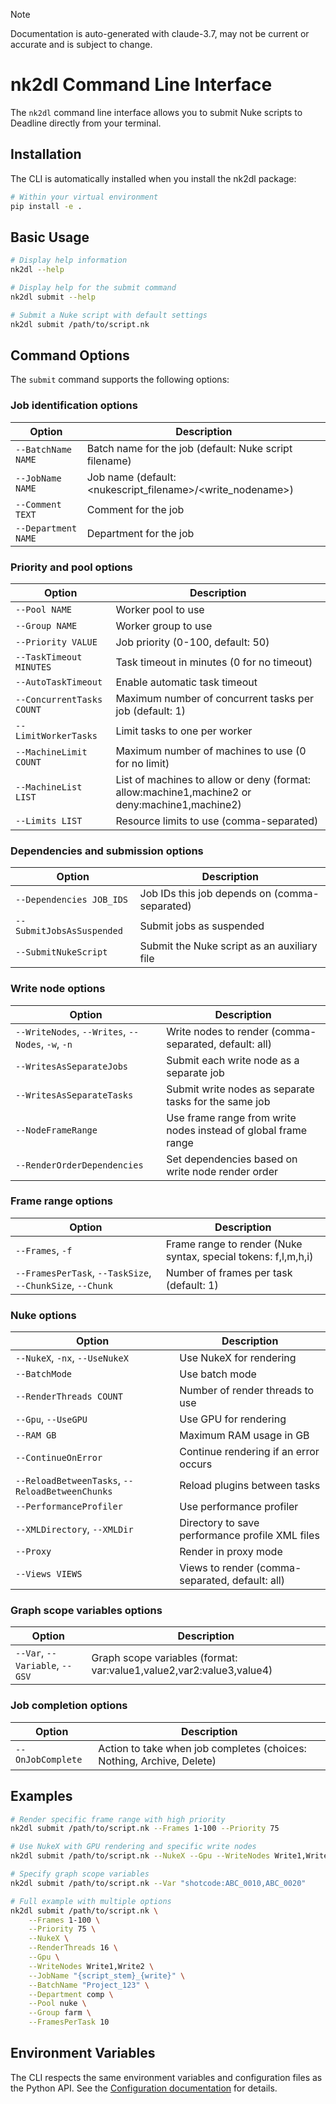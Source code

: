 > [!NOTE]
> Documentation is auto-generated with claude-3.7, may not be current or accurate and is subject to change.

# nk2dl Command Line Interface

The `nk2dl` command line interface allows you to submit Nuke scripts to Deadline directly from your terminal.

## Installation

The CLI is automatically installed when you install the nk2dl package:

```bash
# Within your virtual environment
pip install -e .
```

## Basic Usage

```bash
# Display help information
nk2dl --help

# Display help for the submit command
nk2dl submit --help

# Submit a Nuke script with default settings
nk2dl submit /path/to/script.nk
```

## Command Options

The `submit` command supports the following options:

### Job identification options

| Option | Description |
|--------|-------------|
| `--BatchName NAME` | Batch name for the job (default: Nuke script filename) |
| `--JobName NAME` | Job name (default: <nukescript_filename>/<write_nodename>) |
| `--Comment TEXT` | Comment for the job |
| `--Department NAME` | Department for the job |

### Priority and pool options

| Option | Description |
|--------|-------------|
| `--Pool NAME` | Worker pool to use |
| `--Group NAME` | Worker group to use |
| `--Priority VALUE` | Job priority (0-100, default: 50) |
| `--TaskTimeout MINUTES` | Task timeout in minutes (0 for no timeout) |
| `--AutoTaskTimeout` | Enable automatic task timeout |
| `--ConcurrentTasks COUNT` | Maximum number of concurrent tasks per job (default: 1) |
| `--LimitWorkerTasks` | Limit tasks to one per worker |
| `--MachineLimit COUNT` | Maximum number of machines to use (0 for no limit) |
| `--MachineList LIST` | List of machines to allow or deny (format: allow:machine1,machine2 or deny:machine1,machine2) |
| `--Limits LIST` | Resource limits to use (comma-separated) |

### Dependencies and submission options

| Option | Description |
|--------|-------------|
| `--Dependencies JOB_IDS` | Job IDs this job depends on (comma-separated) |
| `--SubmitJobsAsSuspended` | Submit jobs as suspended |
| `--SubmitNukeScript` | Submit the Nuke script as an auxiliary file |

### Write node options

| Option | Description |
|--------|-------------|
| `--WriteNodes`, `--Writes`, `--Nodes`, `-w`, `-n` | Write nodes to render (comma-separated, default: all) |
| `--WritesAsSeparateJobs` | Submit each write node as a separate job |
| `--WritesAsSeparateTasks` | Submit write nodes as separate tasks for the same job |
| `--NodeFrameRange` | Use frame range from write nodes instead of global frame range |
| `--RenderOrderDependencies` | Set dependencies based on write node render order |

### Frame range options

| Option | Description |
|--------|-------------|
| `--Frames`, `-f` | Frame range to render (Nuke syntax, special tokens: f,l,m,h,i) |
| `--FramesPerTask`, `--TaskSize`, `--ChunkSize`, `--Chunk` | Number of frames per task (default: 1) |

### Nuke options

| Option | Description |
|--------|-------------|
| `--NukeX`, `-nx`, `--UseNukeX` | Use NukeX for rendering |
| `--BatchMode` | Use batch mode |
| `--RenderThreads COUNT` | Number of render threads to use |
| `--Gpu`, `--UseGPU` | Use GPU for rendering |
| `--RAM GB` | Maximum RAM usage in GB |
| `--ContinueOnError` | Continue rendering if an error occurs |
| `--ReloadBetweenTasks`, `--ReloadBetweenChunks` | Reload plugins between tasks |
| `--PerformanceProfiler` | Use performance profiler |
| `--XMLDirectory`, `--XMLDir` | Directory to save performance profile XML files |
| `--Proxy` | Render in proxy mode |
| `--Views VIEWS` | Views to render (comma-separated, default: all) |

### Graph scope variables options

| Option | Description |
|--------|-------------|
| `--Var`, `--Variable`, `--GSV` | Graph scope variables (format: var:value1,value2,var2:value3,value4) |

### Job completion options

| Option | Description |
|--------|-------------|
| `--OnJobComplete` | Action to take when job completes (choices: Nothing, Archive, Delete) |

## Examples

```bash
# Render specific frame range with high priority
nk2dl submit /path/to/script.nk --Frames 1-100 --Priority 75

# Use NukeX with GPU rendering and specific write nodes
nk2dl submit /path/to/script.nk --NukeX --Gpu --WriteNodes Write1,Write2

# Specify graph scope variables
nk2dl submit /path/to/script.nk --Var "shotcode:ABC_0010,ABC_0020"

# Full example with multiple options
nk2dl submit /path/to/script.nk \
    --Frames 1-100 \
    --Priority 75 \
    --NukeX \
    --RenderThreads 16 \
    --Gpu \
    --WriteNodes Write1,Write2 \
    --JobName "{script_stem}_{write}" \
    --BatchName "Project_123" \
    --Department comp \
    --Pool nuke \
    --Group farm \
    --FramesPerTask 10
```

## Environment Variables

The CLI respects the same environment variables and configuration files as the Python API. See the [Configuration documentation](config.md) for details. 